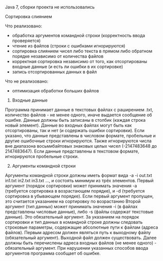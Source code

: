 ﻿Java 7, сборки проекта не использовались

Сортировка слиянием

Что реализовано:
- обработка аргументов командной строки (корректность ввода проверяется)
- чтение из файлов (строки с ошибками игнорируются)
- сортировка слиянием чисел либо текста в прямом либо обратном порядке независимо от количества файлов
- корректная сортировка независимо от того, как отсортированы входные данные (и есть ли ошибки в их сортировке)
- запись отсортированных данных в файл

Что не реализовано:
- оптимизация обработки больших файлов 

1. Входные данные

Программа принимает данные в текстовых файлах с раширением .txt, количество файлов - не менее одного, иначе выдается сообщение об ошибке.
Данные должны быть записаны в столбик (каждая строка новый элемент).
Данные во входных файлах могут быть как отсортированы, так и нет (и содержать ошибки сортировки).
Если указано, что данные представлены в числовом формате, пробельные и другие ошибочные строки игнорируются.
Также игнорируются числа вне диапазона восьмибайтовых знаковых целых чисел (-2147483648 до 2147483647).
Если данные представлены в текстовом формате, игнорируются пробельные строки.

2. Аргументы командной строки

Аргументы командной строки должны иметь формат вида -a -i out.txt in1.txt in2.txt in3.txt ...,
и состоять минимум из трёх элементов.
Первый аргумент (порядок сортировки) может принимать значения -а (требуется сортировка в возрастающем порядке),
и -d (требуется сортировка в убывающем порядке).
Если первый аргумент пропущен, это считается указанием на сортировку по возрастанию
Второй аргумент (тип данных) может принимать значения -i (в файлах представлены числовые данные), либо
-s (файлы содержат текстовые данные). Это обязательный аргумент.
За указанием на порядок сортировки и тип данных в командной строке должны следовать строковые параметры, содержащие абсолютные пути к файлам (адреса файлов).
Первым адресом должен являться путь к выходному файлу (обязательный аргумент).
Выходной файл должен существовать.
Далее должны быть перечислены адреса входных файлов (не менее одного) - обязательный аргумент.
При нарушении указанных способов ввода аргументов программа сообщает об ошибке.
